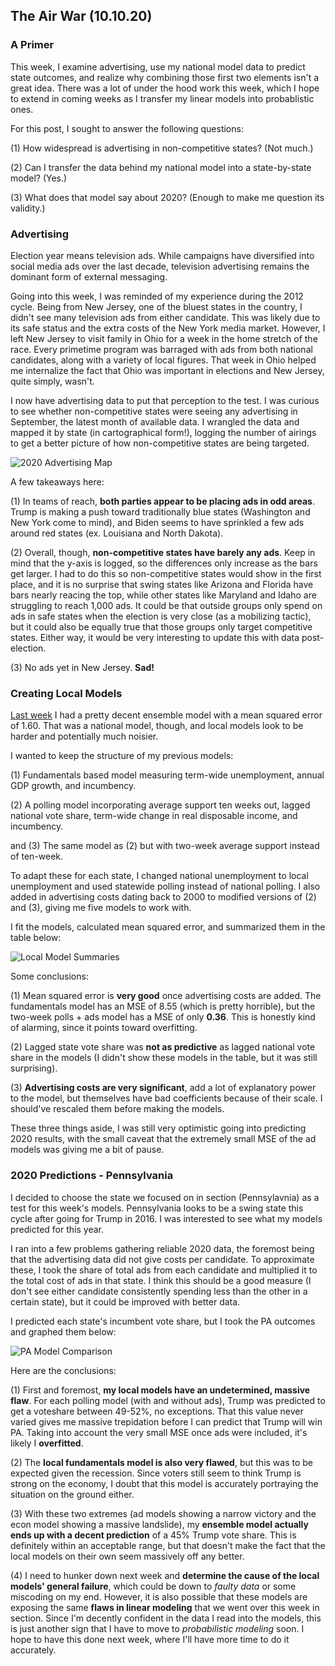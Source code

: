 ## The Air War (10.10.20)

### A Primer

This week, I examine advertising, use my national model data to predict state outcomes, and realize why combining those first two elements isn't a great idea. There was a lot of under the hood work this week, which I hope to extend in coming weeks as I transfer my linear models into probablistic ones.

For this post, I sought to answer the following questions:

(1) How widespread is advertising in non-competitive states? (Not much.)

(2) Can I transfer the data behind my national model into a state-by-state model? (Yes.)

(3) What does that model say about 2020? (Enough to make me question its validity.)

### Advertising

Election year means television ads. While campaigns have diversified into social media ads over the last decade, television advertising remains the dominant form of external messaging.

Going into this week, I was reminded of my experience during the 2012 cycle. Being from New Jersey, one of the bluest states in the country, I didn't see many television ads from either candidate. This was likely due to its safe status and the extra costs of the New York media market. However, I left New Jersey to visit family in Ohio for a week in the home stretch of the race. Every primetime program was barraged with ads from both national candidates, along with a variety of local figures. That week in Ohio helped me internalize the fact that Ohio was important in elections and New Jersey, quite simply, wasn't.

I now have advertising data to put that perception to the test. I was curious to see whether non-competitive states were seeing any advertising in September, the latest month of available data. I wrangled the data and mapped it by state (in cartographical form!), logging the number of airings to get a better picture of how non-competitive states are being targeted.

![2020 Advertising Map](../Plots/week5plot1.png)

A few takeaways here:

(1) In teams of reach, **both parties appear to be placing ads in odd areas**. Trump is making a push toward traditionally blue states (Washington and New York come to mind), and Biden seems to have sprinkled a few ads around red states (ex. Louisiana and North Dakota).

(2) Overall, though, **non-competitive states have barely any ads**. Keep in mind that the y-axis is logged, so the differences only increase as the bars get larger. I had to do this so non-competitive states would show in the first place, and it is no surprise that swing states like Arizona and Florida have bars nearly reacing the top, while other states like Maryland and Idaho are struggling to reach 1,000 ads. It could be that outside groups only spend on ads in safe states when the election is very close (as a mobilizing tactic), but it could also be equally true that those groups only target competitive states. Either way, it would be very interesting to update this with data post-election.

(3) No ads yet in New Jersey. **Sad!**

### Creating Local Models

[Last week](https://jackmschroeder.github.io/Election-Analytics/Posts/week4.html) I had a pretty decent ensemble model with a mean squared error of 1.60. That was a national model, though, and local models look to be harder and potentially much noisier.

I wanted to keep the structure of my previous models:

(1) Fundamentals based model measuring term-wide unemployment, annual GDP growth, and incumbency.

(2) A polling model incorporating average support ten weeks out, lagged national vote share, term-wide change in real disposable income, and incumbency.

and (3) The same model as (2) but with two-week average support instead of ten-week.

To adapt these for each state, I changed national unemployment to local unemployment and used statewide polling instead of national polling. I also added in advertising costs dating back to 2000 to modified versions of (2) and (3), giving me five models to work with.

I fit the models, calculated mean squared error, and summarized them in the table below:

![Local Model Summaries](../Plots/week5table1.png)

Some conclusions:

(1) Mean squared error is **very good** once advertising costs are added. The fundamentals model has an MSE of 8.55 (which is pretty horrible), but the two-week polls + ads model has a MSE of only **0.36**. This is honestly kind of alarming, since it points toward overfitting.

(2) Lagged state vote share was **not as predictive** as lagged national vote share in the models (I didn't show these models in the table, but it was still surprising).

(3) **Advertising costs are very significant**, add a lot of explanatory power to the model, but themselves have bad coefficients because of their scale. I should've rescaled them before making the models.

These three things aside, I was still very optimistic going into predicting 2020 results, with the small caveat that the extremely small MSE of the ad models was giving me a bit of pause.

### 2020 Predictions - Pennsylvania

I decided to choose the state we focused on in section (Pennsylavnia) as a test for this week's models. Pennsylvania looks to be a swing state this cycle after going for Trump in 2016. I was interested to see what my models predicted for this year.

I ran into a few problems gathering reliable 2020 data, the foremost being that the advertising data did not give costs per candidate. To approximate these, I took the share of total ads from each candidate and multiplied it to the total cost of ads in that state. I think this should be a good measure (I don't see either candidate consistently spending less than the other in a certain state), but it could be improved with better data.

I predicted each state's incumbent vote share, but I took the PA outcomes and graphed them below:

![PA Model Comparison](../Plots/week5plot2.png)

Here are the conclusions:

(1) First and foremost, **my local models have an undetermined, massive flaw**. For each polling model (with and without ads), Trump was predicted to get a voteshare between 49-52%, no exceptions. That this value never varied gives me massive trepidation before I can predict that Trump will win PA. Taking into account the very small MSE once ads were included, it's likely I **overfitted**.

(2) The **local fundamentals model is also very flawed**, but this was to be expected given the recession. Since voters still seem to think Trump is strong on the economy, I doubt that this model is accurately portraying the situation on the ground either.

(3) With these two extremes (ad models showing a narrow victory and the econ model showing a massive landslide), my **ensemble model actually ends up with a decent prediction** of a 45% Trump vote share. This is definitely within an acceptable range, but that doesn't make the fact that the local models on their own seem massively off any better.

(4) I need to hunker down next week and **determine the cause of the local models' general failure**, which could be down to *faulty data* or some miscoding on my end. However, it is also possible that these models are exposing the same **flaws in linear modeling** that we went over this week in section. Since I'm decently confident in the data I read into the models, this is just another sign that I have to move to *probabilistic modeling* soon. I hope to have this done next week, where I'll have more time to do it accurately.